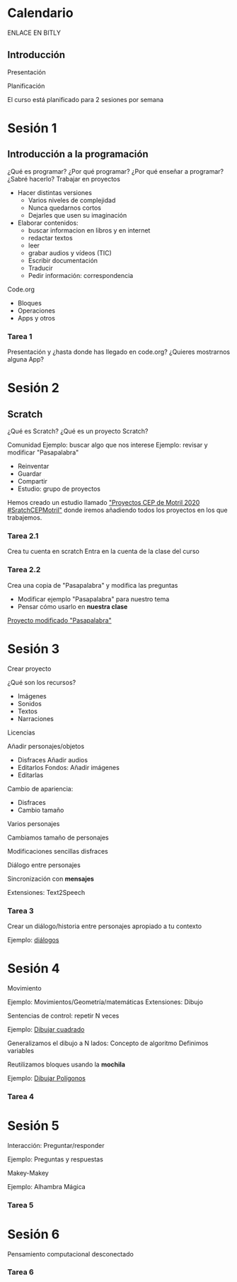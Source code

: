 # Calendario

ENLACE EN BITLY

## Introducción

Presentación

Planificación

El curso está planificado para 2 sesiones por semana 



# Sesión 1

## Introducción a la programación
¿Qué es programar?
¿Por qué programar?
¿Por qué enseñar a programar?
¿Sabré hacerlo?
Trabajar en proyectos
* Hacer distintas versiones
    * Varios niveles de complejidad
    * Nunca quedarnos cortos
    * Dejarles que usen su imaginación
* Elaborar contenidos:
    * buscar informacion en libros y en internet
    * redactar textos
    * leer 
    * grabar audios y vídeos (TIC)
    * Escribir documentación
    * Traducir
    * Pedir información: correspondencia


Code.org
* Bloques
* Operaciones
* Apps y otros

### Tarea 1
Presentación y ¿hasta donde has llegado en code.org?
¿Quieres mostrarnos alguna App?

# Sesión 2

## Scratch
¿Qué es Scratch?
¿Qué es un proyecto Scratch?

Comunidad
Ejemplo: buscar algo que nos interese
Ejemplo: revisar y modificar "Pasapalabra"
* Reinventar
* Guardar
* Compartir
* Estudio: grupo de proyectos

Hemos creado un estudio llamado ["Proyectos CEP de Motril 2020 #SratchCEPMotril"](https://scratch.mit.edu/studios/26524823/) donde iremos añadiendo todos los proyectos en los que trabajemos.



### Tarea 2.1
Crea tu cuenta en scratch
Entra en la cuenta de la clase del curso

### Tarea 2.2
Crea una copia de "Pasapalabra" y modifica las preguntas

* Modificar ejemplo "Pasapalabra" para nuestro tema
* Pensar cómo usarlo en **nuestra clase**

[Proyecto modificado "Pasapalabra"](https://scratch.mit.edu/projects/371362279/)

# Sesión 3

Crear proyecto

¿Qué son los recursos?
* Imágenes
* Sonidos
* Textos
* Narraciones

Licencias

Añadir personajes/objetos
* Disfraces
Añadir audios
* Editarlos
Fondos: Añadir imágenes
* Editarlas

Cambio de apariencia: 
* Disfraces
* Cambio tamaño


Varios personajes

Cambiamos tamaño de personajes

Modificaciones sencillas disfraces

Diálogo entre personajes

Sincronización con **mensajes**

Extensiones: Text2Speech


### Tarea 3


Crear un diálogo/historia entre personajes apropiado a tu contexto

Ejemplo: [diálogos](https://scratch.mit.edu/projects/373453276/)


# Sesión 4

Movimiento


Ejemplo: Movimientos/Geometría/matemáticas
Extensiones: Dibujo

Sentencias de control: repetir N veces

Ejemplo: [Dibujar cuadrado](https://scratch.mit.edu/projects/373483554/)

Generalizamos el dibujo a N lados:
Concepto de algoritmo
Definimos variables

Reutilizamos bloques usando la **mochila**

Ejemplo: [Dibujar Polígonos](https://scratch.mit.edu/projects/373492852/)

### Tarea 4

# Sesión 5

Interacción: Preguntar/responder

Ejemplo: Preguntas y respuestas

Makey-Makey

Ejemplo: Alhambra Mágica

### Tarea 5

# Sesión 6

Pensamiento computacional desconectado

### Tarea 6